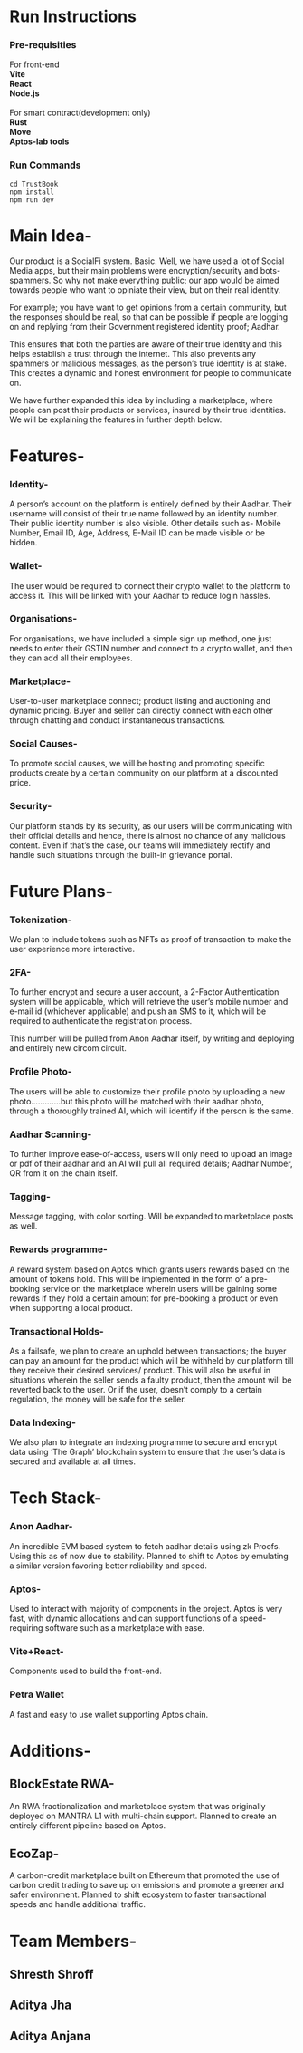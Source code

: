 # Run Instructions

### Pre-requisities
For front-end <br />
**Vite** <br />
**React** <br />
**Node.js** <br /> <br />
For smart contract(development only) <br />
**Rust** <br />
**Move** <br />
**Aptos-lab tools**

### Run Commands
```
cd TrustBook
npm install
npm run dev
```

# Main Idea-

Our product is a SocialFi system. Basic. Well, we have used a lot of Social Media apps, but their main problems were encryption/security and bots-spammers. So why not make everything public; our app would be aimed towards people who want to opiniate their view, but on their real identity.

For example; you have want to get opinions from a certain community, but the responses should be real, so that can be possible if people are logging on and replying from their Government registered identity proof; Aadhar. 

This ensures that both the parties are aware of their true identity and this helps establish a trust through the internet. This also prevents any spammers or malicious messages, as the person’s true identity is at stake. This creates a dynamic and honest environment for people to communicate on.

We have further expanded this idea by including a marketplace, where people can post their products or services, insured by their true identities. We will be explaining the features in further depth below.


# Features-

### Identity-
A person’s account on the platform is entirely defined by their Aadhar. Their username will consist of their true name followed by an identity number. Their public identity number is also visible. Other details such as- Mobile Number, Email ID, Age, Address, E-Mail ID can be made visible or be hidden.

### Wallet-
The user would be required to connect their crypto wallet to the platform to access it. This will be linked with your Aadhar to reduce login hassles. 

### Organisations-
For organisations, we have included a simple sign up method, one just needs to enter their GSTIN number and connect to a crypto wallet, and then they can add all their employees.

### Marketplace-
User-to-user marketplace connect; product listing and auctioning and dynamic pricing. Buyer and seller can directly connect with each other through chatting and conduct instantaneous transactions.

### Social Causes-
To promote social causes, we will be hosting and promoting specific products create by a certain community on our platform at a discounted price. 

### Security-
Our platform stands by its security, as our users will be communicating with their official details and hence, there is almost no chance of any malicious content. Even if that’s the case, our teams will immediately rectify and handle such situations through the built-in grievance portal.

# Future Plans-

### Tokenization-
We plan to include tokens such as NFTs as proof of transaction to make the user experience more interactive.

### 2FA-
To further encrypt and secure a user account, a 2-Factor Authentication system will be applicable, which will retrieve the user’s mobile number and e-mail id (whichever applicable) and push an SMS to it, which will be required to authenticate the registration process.

This number will be pulled from Anon Aadhar itself, by writing and deploying and entirely new circom  circuit.

### Profile Photo-
The users will be able to customize their profile photo by uploading a new photo………….but this photo will be matched with their aadhar photo, through a thoroughly trained AI, which will identify if the person is the same.

### Aadhar Scanning-
To further improve ease-of-access, users will only need to upload an image or pdf of their aadhar and an AI will pull all required details; Aadhar Number, QR from it on the chain itself.

### Tagging-
Message tagging, with color sorting. Will be expanded to marketplace posts as well.

### Rewards programme-
A reward system based on Aptos which grants users rewards based on the amount of tokens hold. This will be implemented in the form of a pre-booking service on the marketplace wherein users will be gaining some rewards if they hold a certain amount for pre-booking a product or even when supporting a local product.

### Transactional Holds-
As a failsafe, we plan to create an uphold between transactions; the buyer can pay an amount for the product which will be withheld by our platform till they receive their desired services/ product. This will also be useful in situations wherein the seller sends a faulty product, then the amount will be reverted back to the user. Or if the user, doesn’t comply to a certain regulation, the money will be safe for the seller.

### Data Indexing-
We also plan to integrate an indexing programme to secure and encrypt data using ‘The Graph’ blockchain system to ensure that the user’s data is secured and available at all times.

# Tech Stack-

### Anon Aadhar-
An incredible EVM based system to fetch aadhar details using zk Proofs. Using this as of now due to stability. Planned to shift to Aptos by emulating a similar version favoring better reliability and speed.

### Aptos-
Used to interact with majority of components in the project. Aptos is very fast, with dynamic allocations and can support functions of a speed-requiring software such as a marketplace with ease.

### Vite+React-
Components used to build the front-end.  

### Petra Wallet
A fast and easy to use wallet supporting Aptos chain.

# Additions-

## BlockEstate RWA-
An RWA fractionalization and marketplace system that was originally deployed on MANTRA L1 with multi-chain support. Planned to create an entirely different pipeline based on Aptos.

## EcoZap-
A carbon-credit marketplace built on Ethereum that promoted the use of carbon credit trading to save up on emissions and promote a greener and safer environment. Planned to shift ecosystem to faster transactional speeds and handle additional traffic.


# Team Members-

## Shresth Shroff
## Aditya Jha
## Aditya Anjana
